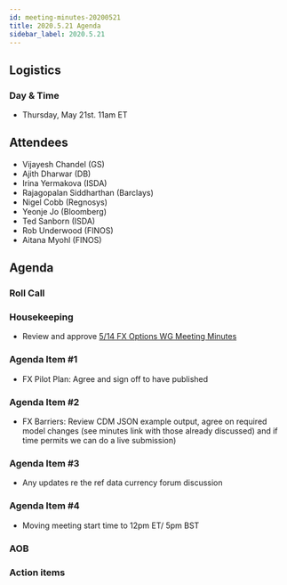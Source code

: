 ```yaml
---
id: meeting-minutes-20200521
title: 2020.5.21 Agenda
sidebar_label: 2020.5.21
---
```


## Logistics 
### Day & Time
* Thursday, May 21st. 11am ET

## Attendees
* Vijayesh Chandel (GS)
* Ajith Dharwar (DB)
* Irina Yermakova (ISDA)
* Rajagopalan Siddharthan (Barclays)
* Nigel Cobb (Regnosys)
* Yeonje Jo	(Bloomberg)
* Ted Sanborn (ISDA)
* Rob Underwood (FINOS)
* Aitana Myohl (FINOS)

## Agenda

### Roll Call

### Housekeeping
* Review and approve [5/14 FX Options WG Meeting Minutes](https://github.com/finos/alloy/blob/master/meeting-minutes/fx-options-wg/2020.5.14-fx-options-wg-meeting.md)

### Agenda Item #1
* FX Pilot Plan: Agree and sign off to have published

### Agenda Item #2
* FX Barriers: Review CDM JSON example output, agree on required model changes (see minutes link with those already discussed) and if time permits we can do a live submission)

### Agenda Item #3
*  Any updates re the ref data currency forum discussion 

### Agenda Item #4
* Moving meeting start time to 12pm ET/ 5pm BST

### AOB

### Action items

